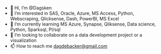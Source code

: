 - 👋 Hi, I’m @Dagsken
- 👀 I’m interested in SAS, Oracle, Azure, MS Access, Python, Webscraping, Qlicksense, Dash, PowerBI, MS Excel
- 🌱 I’m currently learning MS Azure, Synapse, Qliksense, Data science, Python, Sparksql, Pl/sql 
- 💞️ I’m looking to collaborate on a data development project or a visualization
- 📫 How to reach me dagdebacker@gmail.com

<!---
Dagsken/Dagsken is a ✨ special ✨ repository because its `README.md` (this file) appears on your GitHub profile.
You can click the Preview link to take a look at your changes.
--->
